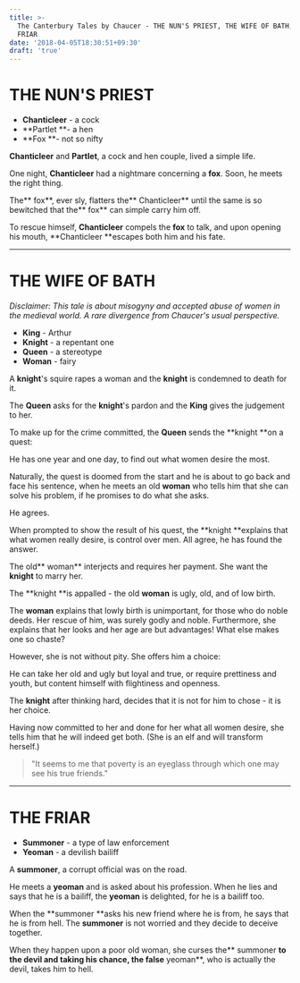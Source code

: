 ```yaml
---
title: >-
  The Canterbury Tales by Chaucer - THE NUN'S PRIEST, THE WIFE OF BATH, THE
  FRIAR
date: '2018-04-05T18:30:51+09:30'
draft: 'true'
---
```

# THE NUN'S PRIEST

* **Chanticleer** - a cock
* **Partlet **- a hen
* **Fox **- not so nifty

**Chanticleer** and **Partlet**, a cock and hen couple, lived a simple life.

One night, **Chanticleer** had a nightmare concerning a **fox**. Soon, he meets the right thing.

The** fox**, ever sly, flatters the** Chanticleer** until the same is so bewitched that the** fox** can simple carry him off.

To rescue himself, **Chanticleer** compels the **fox** to talk, and upon opening his mouth, **Chanticleer **escapes both him and his fate.

- - -

# THE WIFE OF BATH

_Disclaimer: This tale is about misogyny and accepted abuse of women in the medieval world. A rare divergence from Chaucer's usual perspective._

* **King** - Arthur
* **Knight** - a repentant one
* **Queen** - a stereotype
* **Woman** - fairy

A **knight**'s squire rapes a woman and the **knight** is condemned to death for it. 

The **Queen** asks for the **knight**'s pardon and the **King** gives the judgement to her.

To make up for the crime committed, the **Queen** sends the **knight **on a quest:

He has one year and one day, to find out what women desire the most.

Naturally, the quest is doomed from the start and he is about to go back and face his sentence, when he meets an old **woman** who tells him that she can solve his problem, if he promises to do what she asks.

He agrees.

When prompted to show the result of his quest, the **knight **explains that what women really desire, is control over men. All agree, he has found the answer.

The old** woman** interjects and requires her payment. She want the **knight** to marry her.

The **knight **is appalled - the old **woman** is ugly, old, and of low birth.

The **woman** explains that lowly birth is unimportant, for those who do noble deeds. Her rescue of him, was surely godly and noble. Furthermore, she explains that her looks and her age are but advantages! What else makes one so chaste?

However, she is not without pity. She offers him a choice:

He can take her old and ugly but loyal and true, or require prettiness and youth, but content himself with flightiness and openness.

The **knight** after thinking hard, decides that it is not for him to chose - it is her choice.

Having now committed to her and done for her what all women desire, she tells him that he will indeed get both. (She is an elf and will transform herself.)

> "It seems to me that poverty is an eyeglass through which one may see his true friends."

- - -

# THE FRIAR

* **Summoner** - a type of law enforcement
* **Yeoman** - a devilish bailiff

A **summoner**, a corrupt official was on the road. 

He meets a **yeoman** and is asked about his profession. When he lies and says that he is a bailiff, the **yeoman** is delighted, for he is a bailiff too.

When the **summoner **asks his new friend where he is from, he says that he is from hell. The **summoner** is not worried and they decide to deceive together.

When they happen upon a poor old woman, she curses the** summoner **to the devil and taking his chance, the false** yeoman**, who is actually the devil, takes him to hell.
